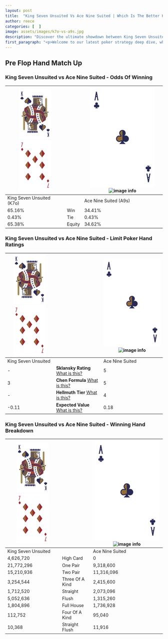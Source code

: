 ```yaml
---
layout: post
title:  "King Seven Unsuited Vs Ace Nine Suited | Which Is The Better Hand In Poker? A Complete Guide"
author: reece
categories: [  ]
image: assets/images/k7o-vs-a9s.jpg
description: "Discover the ultimate showdown between King Seven Unsuited and Ace Nine Suited in poker! Uncover the odds, strategies, and scenarios where one hand triumphs over the other. Get ready to up your poker game with this thrilling analysis."
first_paragraph: "<p>Welcome to our latest poker strategy deep dive, where we're pitting two distinct hands against each other in a high-stakes showdown: King Seven Unsuited vs Ace Nine Suited.</p><p>In the dynamic world of poker, every decision counts, and knowing which hand holds the upper hand is key to your success at the table.</p><p>In this article, we'll dissect these two hands, explore the scenarios where one dominates the other, and equip you with the knowledge to make strategic choices that can tip the odds in your favor.</p><p>Get ready to unravel the intriguing dynamics of these poker hands and elevate your game to new heights.</p>"
---
```




[comment]: # (sp0)

## Pre Flop Hand Match Up

<div class="table hand-ratings" markdown="1"> 



### King Seven Unsuited vs Ace Nine Suited - Odds Of Winning


    
| ![image info](assets/images/hand1/K.png) ![image info](assets/images/hand1/7o.png) |  | ![image info](assets/images/hand2/A.png) ![image info](assets/images/hand2/9s.png) |
| -------- | -------- | -------- |
| King Seven Unsuited (K7o) |  | Ace Nine Suited (A9s) |
| 65.16% | Win | 34.41% |
| 0.43% | Tie | 0.43% |
| 65.38% | Equity | 34.62% |




[comment]: # (sp1)



### King Seven Unsuited vs Ace Nine Suited - Limit Poker Hand Ratings


    
| ![image info](assets/images/hand1/K.png) ![image info](assets/images/hand1/7o.png) |  | ![image info](assets/images/hand2/A.png) ![image info](assets/images/hand2/9s.png) |
| -------- | -------- | -------- |
| King Seven Unsuited |  | Ace Nine Suited |
| - | **Sklansky Rating** [What is this?](/sklansky-rating-explained) | 5 |
| 3 | **Chen Formula** [What is this?](/chen-formula-explained) | 5 |
| - | **Hellmuth Tier** [What is this?](/Hellmuth-tier-explained) | 4 |
| -0.11 | **Expected Value** [What is this?](/expected-value-explained) | 0.18 |




[comment]: # (sp2)



### King Seven Unsuited vs Ace Nine Suited - Winning Hand Breakdown


    
| ![image info](assets/images/hand1/K.png) ![image info](assets/images/hand1/7o.png) |  | ![image info](assets/images/hand2/A.png) ![image info](assets/images/hand2/9s.png) |
| -------- | -------- | -------- |
| King Seven Unsuited |  | Ace Nine Suited |
| 4,626,720 | High Card | 0 |
| 21,772,296 | One Pair | 9,318,600 |
| 15,210,936 | Two Pair | 11,316,096 |
| 3,254,544 | Three Of A Kind | 2,415,600 |
| 1,712,520 | Straight | 2,073,096 |
| 5,052,636 | Flush | 1,315,260 |
| 1,804,896 | Full House | 1,736,928 |
| 112,752 | Four Of A Kind | 95,040 |
| 10,368 | Straight Flush | 11,916 |




[comment]: # (sp3)



</div>

[comment]: # (sp4)



[comment]: # (sp5)

